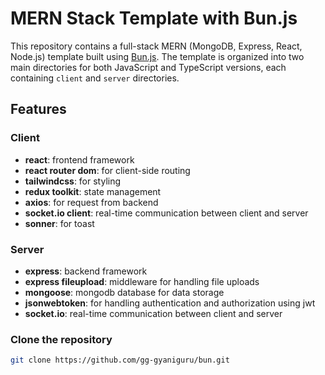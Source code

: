 # MERN Stack Template with Bun.js

This repository contains a full-stack MERN (MongoDB, Express, React, Node.js) template built using [Bun.js](https://bun.sh/). The template is organized into two main directories for both JavaScript and TypeScript versions, each containing `client` and `server` directories.

## Features

### Client
- **react**: frontend framework
- **react router dom**: for client-side routing
- **tailwindcss**: for styling
- **redux toolkit**: state management
- **axios**: for request from backend
- **socket.io client**: real-time communication between client and server
- **sonner**: for toast


### Server
- **express**: backend framework
- **express fileupload**: middleware for handling file uploads
- **mongoose**: mongodb database for data storage
- **jsonwebtoken**: for handling authentication and authorization using jwt
- **socket.io**: real-time communication between client and server

### Clone the repository

```bash
git clone https://github.com/gg-gyaniguru/bun.git
```
